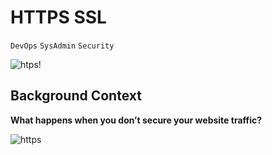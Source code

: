 # HTTPS SSL
`DevOps`
`SysAdmin`
`Security`

![htps!](https://s3.amazonaws.com/intranet-projects-files/holbertonschool-sysadmin_devops/276/FlhGPEK.png)
## Background Context
**What happens when you don’t secure your website traffic?**


![https](https://s3.amazonaws.com/intranet-projects-files/holbertonschool-sysadmin_devops/276/xCmOCgw.gif)
